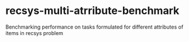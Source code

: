 # recsys-multi-atrribute-benchmark
Benchmarking performance on tasks formulated for different attributes of items in recsys problem
